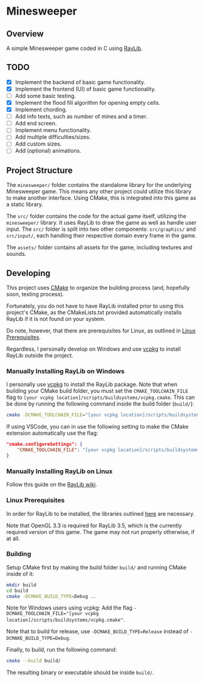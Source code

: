 # Minesweeper

## Overview

A simple Minesweeper game coded in C using [RayLib](https://www.raylib.com/).

## TODO

- [x] Implement the backend of basic game functionality.
- [x] Implement the frontend (UI) of basic game functionality.
- [ ] Add some basic testing.
- [x] Implement the flood fill algorithm for opening empty cells.
- [x] Implement chording.
- [ ] Add info texts, such as number of mines and a timer.
- [ ] Add end screen.
- [ ] Implement menu functionality.
- [ ] Add multiple difficulties/sizes.
- [ ] Add custom sizes.
- [ ] Add (optional) animations.

## Project Structure

The `minesweeper/` folder contains the standalone library for the underlying Minesweeper game. This means any other project could utilize this library to make another interface. Using CMake, this is integrated into this game as a static library.

The `src/` folder contains the code for the actual game itself, utilizing the `minesweeper/` library. It uses RayLib to draw the game as well as handle user input. The `src/` folder is split into two other components: `src/graphics/` and `src/input/`, each handling their respective domain every frame in the game.

The `assets/` folder contains all assets for the game, including textures and sounds.

## Developing

This project uses [CMake](https://cmake.org/) to organize the building process (and, hopefully soon, testing process).

Fortunately, you do not have to have RayLib installed prior to using this project's CMake, as the CMakeLists.txt provided automatically installs RayLib if it is not found on your system.

Do note, however, that there are prerequisites for Linux, as outlined in [Linux Prerequisites](#linux-prerequisites).

Regardless, I personally develop on Windows and use [vcpkg](https://github.com/Microsoft/vcpkg) to install RayLib outside the project.

### Manually Installing RayLib on Windows

I personally use [vcpkg](https://github.com/Microsoft/vcpkg) to install the RayLib package. Note that when building your CMake build folder, you must set the `CMAKE_TOOLCHAIN_FILE` flag to `[your vcpkg location]/scripts/buildsystems/vcpkg.cmake`. This can be done by running the following command inside the build folder (`build/`):

```bash
cmake -DCMAKE_TOOLCHAIN_FILE="[your vcpkg location]/scripts/buildsystems/vcpkg.cmake" ..
```

If using VSCode, you can in use the following setting to make the CMake extension automatically use the flag:

```json
"cmake.configureSettings": {
    "CMAKE_TOOLCHAIN_FILE": "[your vcpkg location]/scripts/buildsystems/vcpkg.cmake"
}
```

### Manually Installing RayLib on Linux

Follow this guide on the [RayLib wiki](https://github.com/raysan5/raylib/wiki/Working-on-GNU-Linux).

### Linux Prerequisites

In order for RayLib to be installed, the libraries outlined [here](https://github.com/raysan5/raylib/wiki/Working-on-GNU-Linux#install-required-libraries) are necessary.

Note that OpenGL 3.3 is required for RayLib 3.5, which is the currently required version of this game. The game may not run properly otherwise, if at all.

### Building

Setup CMake first by making the build folder `build/` and running CMake inside of it:

```bash
mkdir build
cd build
cmake -DCMAKE_BUILD_TYPE=Debug ..
```

Note for Windows users using vcpkg: Add the flag `-DCMAKE_TOOLCHAIN_FILE="[your vcpkg location]/scripts/buildsystems/vcpkg.cmake"`.

Note that to build for release, use `-DCMAKE_BUILD_TYPE=Release` instead of `-DCMAKE_BUILD_TYPE=Debug`.

Finally, to build, run the following command:

```bash
cmake --build build/
```

The resulting binary or executable should be inside `build/`.
